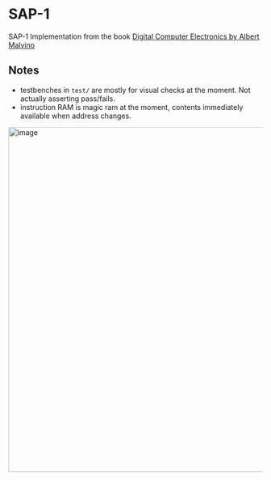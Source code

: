 # SAP-1

SAP-1 Implementation from the book [Digital Computer Electronics by Albert Malvino](https://www.amazon.com/Digital-Computer-Electronics-Albert-Malvino/dp/0028005945)

## Notes 
- testbenches in `test/` are mostly for visual checks at the moment. Not actually asserting pass/fails.
- instruction RAM is magic ram at the moment, contents immediately available when address changes.
<img width="683" alt="image" src="https://user-images.githubusercontent.com/742516/221394647-07533ea6-8bb9-4f05-bef1-ca605313cdb2.png">
